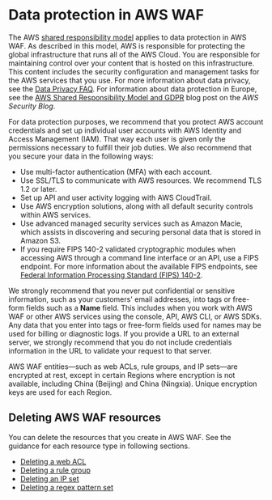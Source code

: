 # Data protection in AWS WAF<a name="data-protection"></a>

The AWS [shared responsibility model](http://aws.amazon.com/compliance/shared-responsibility-model/) applies to data protection in AWS WAF\. As described in this model, AWS is responsible for protecting the global infrastructure that runs all of the AWS Cloud\. You are responsible for maintaining control over your content that is hosted on this infrastructure\. This content includes the security configuration and management tasks for the AWS services that you use\. For more information about data privacy, see the [Data Privacy FAQ](http://aws.amazon.com/compliance/data-privacy-faq)\. For information about data protection in Europe, see the [AWS Shared Responsibility Model and GDPR](http://aws.amazon.com/blogs/security/the-aws-shared-responsibility-model-and-gdpr/) blog post on the *AWS Security Blog*\.

For data protection purposes, we recommend that you protect AWS account credentials and set up individual user accounts with AWS Identity and Access Management \(IAM\)\. That way each user is given only the permissions necessary to fulfill their job duties\. We also recommend that you secure your data in the following ways:
+ Use multi\-factor authentication \(MFA\) with each account\.
+ Use SSL/TLS to communicate with AWS resources\. We recommend TLS 1\.2 or later\.
+ Set up API and user activity logging with AWS CloudTrail\.
+ Use AWS encryption solutions, along with all default security controls within AWS services\.
+ Use advanced managed security services such as Amazon Macie, which assists in discovering and securing personal data that is stored in Amazon S3\.
+ If you require FIPS 140\-2 validated cryptographic modules when accessing AWS through a command line interface or an API, use a FIPS endpoint\. For more information about the available FIPS endpoints, see [Federal Information Processing Standard \(FIPS\) 140\-2](http://aws.amazon.com/compliance/fips/)\.

We strongly recommend that you never put confidential or sensitive information, such as your customers' email addresses, into tags or free\-form fields such as a **Name** field\. This includes when you work with AWS WAF or other AWS services using the console, API, AWS CLI, or AWS SDKs\. Any data that you enter into tags or free\-form fields used for names may be used for billing or diagnostic logs\. If you provide a URL to an external server, we strongly recommend that you do not include credentials information in the URL to validate your request to that server\.

AWS WAF entities—such as web ACLs, rule groups, and IP sets—are encrypted at rest, except in certain Regions where encryption is not available, including China \(Beijing\) and China \(Ningxia\)\. Unique encryption keys are used for each Region\. 

## Deleting AWS WAF resources<a name="deleting-resources"></a>

You can delete the resources that you create in AWS WAF\. See the guidance for each resource type in following sections\.
+ [Deleting a web ACL](web-acl-deleting.md)
+ [Deleting a rule group](waf-rule-group-deleting.md)
+ [Deleting an IP set](waf-ip-set-deleting.md)
+ [Deleting a regex pattern set](waf-regex-pattern-set-deleting.md)